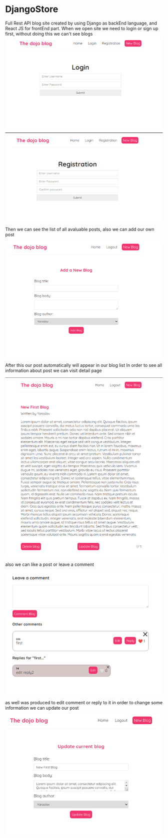 # DjangoStore

Full Rest API blog site created by using Django as backEnd language, and React JS for frontEnd part.
When we open site we need to login or sign up first, without doing this we can't see blogs
![](img/login.png)
![](img/registration.png)

Then we can see the list of all avaluable posts, also we can add our own post

![](img/create.png)

After this our post automatically will appear in our blog list
In order to see all information about post we can visit detail page

![](img/blog_details.png)

also we can like a post or leave a comment

![](img/leave_a_comment.png)

as well was produced to edit comment or reply to it
in order to change some information we can update our post

![](img/update_blog.png)
